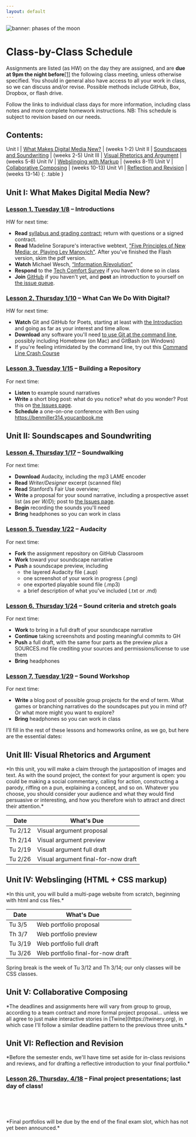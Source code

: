 ```yaml
---
layout: default
---
```


<img src="/{{site.course.base_path}}assets/img/many-moons.jpg" class="banner" alt="banner: phases of the moon" />

# Class-by-Class Schedule

Assignments are listed (as HW) on the day they are assigned, and are **due at 9pm the night before**<a href="#ftn1" class="ftnref" id="ftnref1">[1]</a> the following class meeting, unless otherwise specified. You should in general also have access to all your work in class, so we can discuss and/or revise. Possible methods include GitHub, Box, Dropbox, or flash drive.

<div class="panel panel-info">
<div class="panel-body">

Follow the links to individual class days for more information, including class notes and more complete homework instructions. NB: This schedule is subject to revision based on our needs.

</div>
</div>

## Contents:

Unit I | [What Makes Digital Media New?](#unit-1) | (weeks 1-2)
Unit II | [Soundscapes and Soundwriting](#unit-2) | (weeks 2-5)
Unit III | [Visual Rhetorics and Argument](#unit-3) | (weeks 5-8)
Unit IV | [Webslinging with Markup](#unit-4) | (weeks 8-11)
Unit V | [Collaborative Composing](#unit-5) | (weeks 10-13)
Unit VI | [Reflection and Revision](#unit-6) | (weeks 13-14)
{: .table }

<h2 id="unit-1">Unit I: What Makes Digital Media New?</h2>
<h3><a href="/{{site.course.base_path}}plans/lesson-01">Lesson 1, Tuesday 1/8</a> – Introductions</h3>
HW for next time:

* **Read** [syllabus and grading contract](/{{site.course.base_url}}uploads); return with questions or a signed contract.
* **Read** Madeline Sorapure's interactive webtext, ["Five Principles of New Media: or, Playing Lev Manovich"](http://kairos.technorhetoric.net/8.2/binder2.html?coverweb/sorapure/index.htm). After you've finished the Flash version, skim the pdf version.
* **Watch** Michael Wesch, [“Information R/evolution”](http://www.youtube.com/watch?v=-4CV05HyAbM&amp;feature=youtube_gdata_player)
* **Respond** to the [Tech Comfort Survey](http://bit.ly/cdm2019survey) if you haven't done so in class
* **Join** [GitHub](https://github.com/) if you haven't yet, and **post** an introduction to yourself on [the issue queue](https://github.com/pitt-cdm/miller2019spring/issues/1).


<h3><a href="/{{site.course.base_path}}plans/lesson-02">Lesson 2, Thursday 1/10</a> – What Can We Do With Digital?</h3>

HW for next time:

* **Watch** Git and GitHub for Poets, starting at least with
[the Introduction](https://www.youtube.com/watch?v=BCQHnlnPusY&list=PLRqwX-V7Uu6ZF9C0YMKuns9sLDzK6zoiV) and going as far as your interest and time allow.
* **Download** any software you'll need [to use Git at the command line](https://gist.github.com/derhuerst/1b15ff4652a867391f03), possibly including Homebrew (on Mac) and GitBash (on Windows)
* If you're feeling intimidated by the command line, try out this [Command Line Crash Course](https://learnpythonthehardway.org/book/appendixa.html)


<h3><a href="/{{site.course.base_path}}plans/lesson-03">Lesson 3, Tuesday 1/15</a> – Building a Repository</h3>

For next time:

* **Listen** to example sound narratives
* **Write** a short blog post: what do you notice? what do you wonder? Post this on [the Issues page](https://github.com/pitt-cdm/miller2019spring/issues).
* **Schedule** a one-on-one conference with Ben using https://benmiller314.youcanbook.me


<h2 id="unit-2">Unit II: Soundscapes and Soundwriting</h2>

<h3><a href="/{{site.course.base_path}}plans/lesson-04">Lesson 4, Thursday 1/17</a> – Soundwalking</h3>

For next time:

* **Download** Audacity, including the mp3 LAME encoder
* **Read** *Writer/Designer* excerpt (scanned file)
* **Read** Stanford’s Fair Use overview;
* **Write** a proposal for your sound narrative, including a prospective asset list (as per *W/D*); post to [the Issues page](https://github.com/pitt-cdm/miller2019spring/issues).
* **Begin** recording the sounds you'll need
* **Bring** headphones so you can work in class
<!-- Ben HW: bring in sounds to practice with -->

<h3><a href="/{{site.course.base_path}}plans/lesson-05">Lesson 5, Tuesday 1/22</a> – Audacity</h3>
<!-- tracks, split, join; representative and reprehensible sampling
-->

For next time:

* **Fork** the assignment repository on GitHub Classroom
* **Work** toward your soundscape narrative
* **Push** a soundscape preview, including
  - the layered Audacity file (.aup)
  - one screenshot of your work in progress (.png)
  - one exported playable sound file (.mp3)
  - a brief description of what you've included (.txt or .md)


<h3><a href="/{{site.course.base_path}}plans/lesson-06">Lesson 6, Thursday 1/24</a> – Sound criteria and stretch goals</h3>


For next time:

* **Work** to bring in a full draft of your soundscape narrative
* **Continue** taking screenshots and posting meaningful commits to GH
* **Push** a full draft, with the same four parts as the preview *plus* a SOURCES.md file crediting your sources and permissions/license to use them
* **Bring** headphones

<h3><a href="/{{site.course.base_path}}plans/lesson-07">Lesson 7, Tuesday 1/29</a> – Sound Workshop</h3>

For next time:

* **Write** a blog post of possible group projects for the end of term. What games or branching narratives do the soundscapes put you in mind of? Or what more might you want to explore?
* **Bring** headphones so you can work in class


<div class="alert alert-info">I’ll fill in the rest of these lessons and homeworks online, as we go, but here are the essential dates:</div>


<h2 id="unit-3">Unit III: Visual Rhetorics and Argument</h2>
*In this unit, you will make a claim through the juxtaposition of images and text. As with the sound project, the context for your argument is open: you could be making a social commentary, calling for action, constructing a parody, riffing on a pun, explaining a concept, and so on. Whatever you choose, you should consider your audience and what they would find persuasive or interesting, and how you therefore wish to attract and direct their attention.*

Date | What's Due
------ | ------
Tu 2/12	| Visual argument proposal
Th 2/14 |	Visual argument preview
Tu 2/19	| Visual argument full draft
Tu 2/26	| Visual argument final-for-now draft


<h2 id="unit-4">Unit IV: Webslinging (HTML + CSS markup)</h2>
*In this unit, you will build a multi-page website from scratch, beginning with html and css files.*

Date | What's Due
------ | ------
Tu 3/5	| Web portfolio proposal
Th 3/7 |	Web portfolio preview
Tu 3/19	| Web portfolio full draft
Tu 3/26	| Web portfolio final-for-now draft

<div class="alert alert-warning">
Spring break is the week of Tu 3/12 and Th 3/14; our only classes will be CSS classes.
</div>


<h2 id="unit-5">Unit V: Collaborative Composing</h2>
*The deadlines and assignments here will vary from group to group, according to a team contract and more formal project proposal... unless we all agree to just make interactive stories in [Twine](https://twinery.org), in which case I'll follow a similar deadline pattern to the previous three units.*



<h2 id="unit-6">Unit VI: Reflection and Revision</h2>
*Before the semester ends, we'll have time set aside for in-class revisions and reviews, and for drafting a reflective introduction to your final portfolio.*

<h3><a href="lesson-26">Lesson 26, Thursday, 4/18</a> – Final project presentations; last day of class!</h3>
<!--
 OMETs (teacher evaluations)
-->

&nbsp;

&nbsp;
<div class="alert alert-success">
*Final portfolios will be due by the end of the final exam slot, which has not yet been announced.*
</div>

